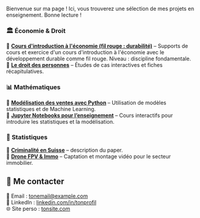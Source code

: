 Bienvenue sur ma page ! Ici, vous trouverez une sélection de mes projets en enseignement. Bonne lecture !

### 🏛️ **Économie & Droit**  
📌 **[Cours d'introduction à l'économie (fil rouge : durabilité)](https://lienversPDF.com)** – Supports de cours et exercice d'un cours d'introduction à l'économie avec le développement durable comme fil rouge. Niveau : discipline fondamentale.
📌 **[Le droit des personnes](https://lienversPDF.com)** – Études de cas interactives et fiches récapitulatives.  

### 📊 **Mathématiques**  
📌 **[Modélisation des ventes avec Python](https://lienversRepo.com)** – Utilisation de modèles statistiques et de Machine Learning.  
📌 **[Jupyter Notebooks pour l’enseignement](https://lienversRepo.com)** – Cours interactifs pour introduire les statistiques et la modélisation.  

### 🎥 **Statistiques**  
📌 **[Criminalité en Suisse](https://github.com/LKunz/Projets/blob/main/Criminality.pdf)** – description du paper.  
📌 **[Drone FPV & Immo](https://lienversPortfolio.com)** – Captation et montage vidéo pour le secteur immobilier.  

## 🔗 Me contacter  
📧 Email : [tonemail@example.com](mailto:tonemail@example.com)  
🔗 LinkedIn : [linkedin.com/in/tonprofil](https://linkedin.com/in/tonprofil)  
🌐 Site perso : [tonsite.com](https://tonsite.com) 
